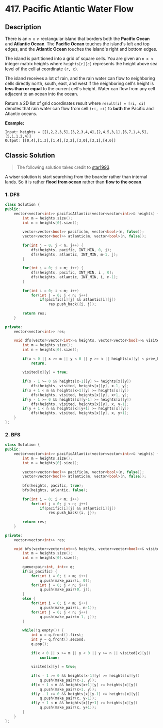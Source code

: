 # 417. Pacific Atlantic Water Flow

## Description
There is an `m x n` rectangular island that borders both the **Pacific Ocean** and **Atlantic Ocean**. The **Pacific Ocean** touches the island's left and top edges, and the **Atlantic Ocean** touches the island's right and bottom edges.

The island is partitioned into a grid of square cells. You are given an `m x n` integer matrix heights where `heights[r][c]` represents the height above sea level of the cell at coordinate `(r, c)`.

The island receives a lot of rain, and the rain water can flow to neighboring cells directly north, south, east, and west if the neighboring cell's height is **less than or equal** to the current cell's height. Water can flow from any cell adjacent to an ocean into the ocean.

Return a 2D list of grid coordinates result where `result[i] = [ri, ci]` denotes that rain water can flow from cell `(ri, ci)` to **both** the Pacific and Atlantic oceans.

**Example:**
```
Input: heights = [[1,2,2,3,5],[3,2,3,4,4],[2,4,5,3,1],[6,7,1,4,5],[5,1,1,2,4]]
Output: [[0,4],[1,3],[1,4],[2,2],[3,0],[3,1],[4,0]]
```
## Classic Solution
> The following solution takes credit to [star1993](https://leetcode.com/problems/pacific-atlantic-water-flow/discuss/90733/Java-BFS-and-DFS-from-Ocean).

A wiser solution is start searching from the boarder rather than internal lands. So it is rather **flood from ocean** rather than **flow to the ocean**.

### 1. DFS
```C++
class Solution {
public:
    vector<vector<int>> pacificAtlantic(vector<vector<int>>& heights) {
        int m = heights.size();
        int n = heights[0].size();
        
        vector<vector<bool>> pacific(m, vector<bool>(n, false));
        vector<vector<bool>> atlantic(m, vector<bool>(n, false));
        
        for(int j = 0; j < n; j++) {
            dfs(heights, pacific, INT_MIN, 0, j);
            dfs(heights, atlantic, INT_MIN, m-1, j);
        }
        
        for(int i = 0; i < m; i++) {
            dfs(heights, pacific, INT_MIN, i , 0);
            dfs(heights, atlantic, INT_MIN, i, n-1);
        }
        
        for(int i = 0; i < m; i++)
            for(int j = 0; j < n; j++)
                if(pacific[i][j] && atlantic[i][j])
                    res.push_back({i, j});
        
        return res;
    }
    
private:
    vector<vector<int>> res;
    
    void dfs(vector<vector<int>>& heights, vector<vector<bool>>& visited, int prev_height, int x, int y) {
        int m = heights.size();
        int n = heights[0].size();
        
        if(x < 0 || x >= m || y < 0 || y >= n || heights[x][y] < prev_height || visited[x][y])
            return;
        
        visited[x][y] = true;
        
        if(x - 1 >= 0 && heights[x-1][y] >= heights[x][y])
            dfs(heights, visited, heights[x][y], x-1, y);
        if(x + 1 < m && heights[x+1][y] >= heights[x][y])
            dfs(heights, visited, heights[x][y], x+1, y);
        if(y - 1 >= 0 && heights[x][y-1] >= heights[x][y])
            dfs(heights, visited, heights[x][y], x, y-1);
        if(y + 1 < n && heights[x][y+1] >= heights[x][y])
            dfs(heights, visited, heights[x][y], x, y+1);
    }
};
```
### 2. BFS
```C++
class Solution {
public:
    vector<vector<int>> pacificAtlantic(vector<vector<int>>& heights) {
        int m = heights.size();
        int n = heights[0].size();
        
        vector<vector<bool>> pacific(m, vector<bool>(n, false));
        vector<vector<bool>> atlantic(m, vector<bool>(n, false));
        
        bfs(heights, pacific, true);
        bfs(heights, atlantic, false);
        
        for(int i = 0; i < m; i++)
            for(int j = 0; j < n; j++)
                if(pacific[i][j] && atlantic[i][j])
                    res.push_back({i, j});
        
        return res;
    }
    
private:
    vector<vector<int>> res;

    void bfs(vector<vector<int>>& heights, vector<vector<bool>>& visited, bool is_pacific) {
        int m = heights.size();
        int n = heights[0].size();
        
        queue<pair<int, int>> q;
        if(is_pacific) {
            for(int i = 0; i < m; i++)
                q.push(make_pair(i, 0));
            for(int j = 0; j < n; j++)
                q.push(make_pair(0, j));
        }
        else {
            for(int i = 0; i < m; i++)
                q.push(make_pair(i, n-1));
            for(int j = 0; j < n; j++)
                q.push(make_pair(m-1, j));
        }
        
        while(!q.empty()) {
            int x = q.front().first;
            int y = q.front().second;
            q.pop();
            
            if(x < 0 || x >= m || y < 0 || y >= n || visited[x][y])
                continue;
            
            visited[x][y] = true;
            
            if(x - 1 >= 0 && heights[x-1][y] >= heights[x][y])
                q.push(make_pair(x-1, y));
            if(x + 1 < m && heights[x+1][y] >= heights[x][y])
                q.push(make_pair(x+1, y));
            if(y - 1 >= 0 && heights[x][y-1] >= heights[x][y])
                q.push(make_pair(x, y-1));
            if(y + 1 < n && heights[x][y+1] >= heights[x][y])
                q.push(make_pair(x, y+1));
        }
    }
};
```